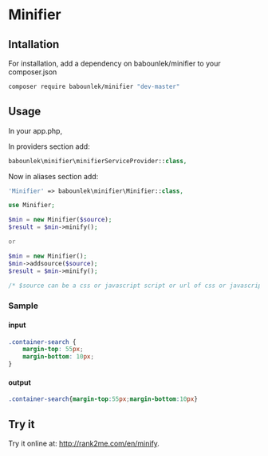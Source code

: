 # Minifier
## Intallation
For installation, add a dependency on babounlek/minifier to your composer.json

```sh
composer require babounlek/minifier "dev-master"
```

## Usage
In your app.php,

In providers section add:

```php
babounlek\minifier\minifierServiceProvider::class,
```
Now in aliases section add:

```php
'Minifier' => babounlek\minifier\Minifier::class,
```

```php
use Minifier;

$min = new Minifier($source);
$result = $min->minify();

or

$min = new Minifier();
$min->addsource($source);
$result = $min->minify();

/* $source can be a css or javascript script or url of css or javascript file*/
```

### Sample
#### input
```css
.container-search {
	margin-top: 55px;
	margin-bottom: 10px;
}
```
#### output
```css
.container-search{margin-top:55px;margin-bottom:10px}
```

## Try it
Try it online at: <http://rank2me.com/en/minify>.
